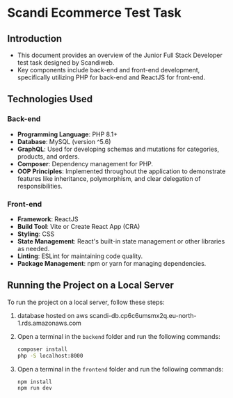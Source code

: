 # Scandi Ecommerce Test Task

## Introduction
- This document provides an overview of the Junior Full Stack Developer test task designed by Scandiweb.
- Key components include back-end and front-end development, specifically utilizing PHP for back-end and ReactJS for front-end.

## Technologies Used

### Back-end
- **Programming Language**: PHP 8.1+
- **Database**: MySQL (version ^5.6)
- **GraphQL**: Used for developing schemas and mutations for categories, products, and orders.
- **Composer**: Dependency management for PHP.
- **OOP Principles**: Implemented throughout the application to demonstrate features like inheritance, polymorphism, and clear delegation of responsibilities.

### Front-end
- **Framework**: ReactJS
- **Build Tool**: Vite or Create React App (CRA)
- **Styling**: CSS
- **State Management**: React's built-in state management or other libraries as needed.
- **Linting**: ESLint for maintaining code quality.
- **Package Management**: npm or yarn for managing dependencies.

## Running the Project on a Local Server

To run the project on a local server, follow these steps:

1. database hosted on aws scandi-db.cp6c6umsmx2q.eu-north-1.rds.amazonaws.com

2. Open a terminal in the `backend` folder and run the following commands:
    ```sh
    composer install
    php -S localhost:8000
    ```

3. Open a terminal in the `frontend` folder and run the following commands:
    ```sh
    npm install
    npm run dev
    ```